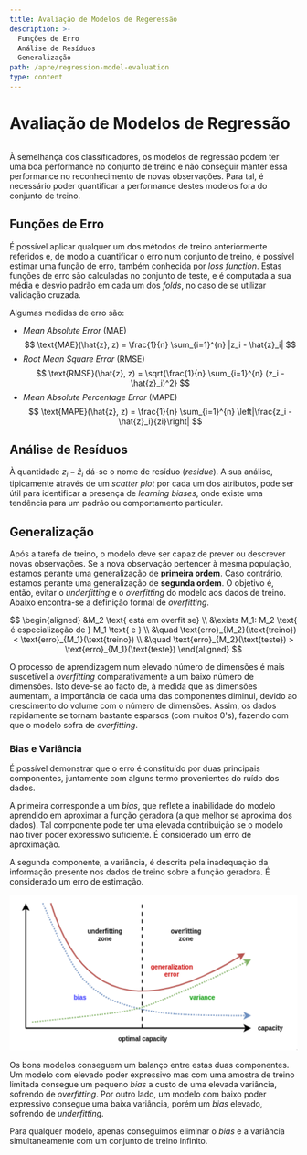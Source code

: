 ```yaml
---
title: Avaliação de Modelos de Regeressão
description: >-
  Funções de Erro
  Análise de Resíduos
  Generalização
path: /apre/regression-model-evaluation
type: content
---
```


# Avaliação de Modelos de Regressão

```toc

```

À semelhança dos classificadores, os modelos de regressão podem ter uma boa
performance no conjunto de treino e não conseguir manter essa performance no
reconhecimento de novas observações. Para tal, é necessário poder quantificar a
performance destes modelos fora do conjunto de treino.

## Funções de Erro

É possível aplicar qualquer um dos métodos de treino anteriormente referidos e,
de modo a quantificar o erro num conjunto de treino, é possível estimar uma
função de erro, também conhecida por _loss function_. Estas funções de erro são
calculadas no conjunto de teste, e é computada a sua média e desvio padrão em
cada um dos _folds_, no caso de se utilizar validação cruzada.

Algumas medidas de erro são:

- _Mean Absolute Error_ (MAE)
  $$
  \text{MAE}(\hat{z}, z) = \frac{1}{n} \sum_{i=1}^{n} |z_i - \hat{z}_i|
  $$
- _Root Mean Square Error_ (RMSE)
  $$
  \text{RMSE}(\hat{z}, z) = \sqrt{\frac{1}{n} \sum_{i=1}^{n} (z_i - \hat{z}_i)^2}
  $$
- _Mean Absolute Percentage Error_ (MAPE)
  $$
  \text{MAPE}(\hat{z}, z) = \frac{1}{n} \sum_{i=1}^{n} \left|\frac{z_i - \hat{z}_i}{zi}\right|
  $$

## Análise de Resíduos

À quantidade $z_i - \hat{z}_i$ dá-se o nome de resíduo (_residue_). A sua análise,
tipicamente através de um _scatter plot_ por cada um dos atributos, pode ser
útil para identificar a presença de _learning biases_, onde existe uma
tendência para um padrão ou comportamento particular.

## Generalização

Após a tarefa de treino, o modelo deve ser capaz de prever ou descrever novas
observações. Se a nova observação pertencer à mesma população, estamos perante
uma generalização de **primeira ordem**. Caso contrário, estamos perante uma
generalização de **segunda ordem**. O objetivo é, então, evitar o
_underfitting_ e o _overfitting_ do modelo aos dados de treino. Abaixo
encontra-se a definição formal de _overfitting_.

$$
\begin{aligned}
&M_2 \text{ está em overfit se} \\
&\exists M_1: M_2 \text{ é especialização de } M_1 \text{ e } \\
&\quad \text{erro}_{M_2}(\text{treino}) < \text{erro}_{M_1}(\text{treino}) \\
&\quad \text{erro}_{M_2}(\text{teste}) > \text{erro}_{M_1}(\text{teste})
\end{aligned}
$$

O processo de aprendizagem num elevado número de dimensões é mais suscetível a
_overfitting_ comparativamente a um baixo número de dimensões. Isto deve-se ao
facto de, à medida que as dimensões aumentam, a importância de cada uma das
componentes diminui, devido ao crescimento do volume com o número de dimensões.
Assim, os dados rapidamente se tornam bastante esparsos (com muitos 0's),
fazendo com que o modelo sofra de _overfitting_.

### Bias e Variância

É possível demonstrar que o erro é constituído por duas principais componentes,
juntamente com alguns termo provenientes do ruído dos dados.

A primeira corresponde a um _bias_, que reflete a inabilidade do modelo
aprendido em aproximar a função geradora (a que melhor se aproxima dos dados).
Tal componente pode ter uma elevada contribuição se o modelo não tiver poder
expressivo suficiente. É considerado um erro de aproximação.

A segunda componente, a variância, é descrita pela inadequação da informação
presente nos dados de treino sobre a função geradora. É considerado um erro de
estimação.

<!-- TODO change to SVG -->

![Bias e Variância](./assets/0009-bias-variance.png)

Os bons modelos conseguem um balanço entre estas duas componentes. Um modelo
com elevado poder expressivo mas com uma amostra de treino limitada consegue um
pequeno _bias_ a custo de uma elevada variância, sofrendo de _overfitting_. Por
outro lado, um modelo com baixo poder expressivo consegue uma baixa variância,
porém um _bias_ elevado, sofrendo de _underfitting_.

Para qualquer modelo, apenas conseguimos eliminar o _bias_ e a variância
simultaneamente com um conjunto de treino infinito.
